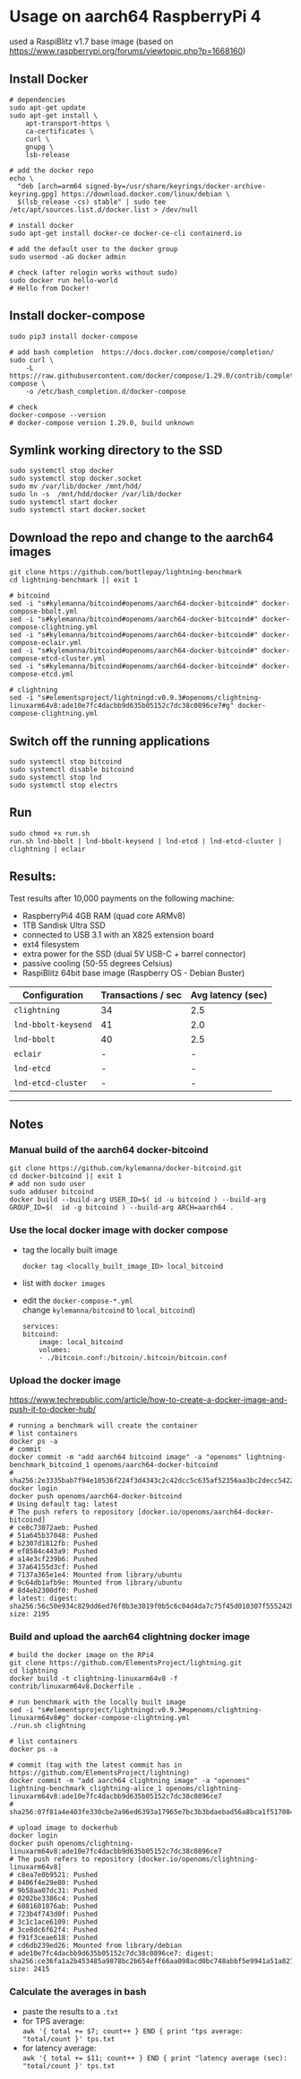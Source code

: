 # Usage on aarch64 RaspberryPi 4 
used a RaspiBlitz v1.7 base image (based on https://www.raspberrypi.org/forums/viewtopic.php?p=1668160)

## Install Docker
```
# dependencies
sudo apt-get update
sudo apt-get install \
    apt-transport-https \
    ca-certificates \
    curl \
    gnupg \
    lsb-release

# add the docker repo
echo \
  "deb [arch=arm64 signed-by=/usr/share/keyrings/docker-archive-keyring.gpg] https://download.docker.com/linux/debian \
  $(lsb_release -cs) stable" | sudo tee /etc/apt/sources.list.d/docker.list > /dev/null

# install docker
sudo apt-get install docker-ce docker-ce-cli containerd.io

# add the default user to the docker group
sudo usermod -aG docker admin

# check (after relogin works without sudo)
sudo docker run hello-world
# Hello from Docker!
```

## Install docker-compose
```
sudo pip3 install docker-compose

# add bash completion  https://docs.docker.com/compose/completion/
sudo curl \
    -L https://raw.githubusercontent.com/docker/compose/1.29.0/contrib/completion/bash/docker-compose \
    -o /etc/bash_completion.d/docker-compose

# check
docker-compose --version
# docker-compose version 1.29.0, build unknown
```

## Symlink working directory to the SSD
```
sudo systemctl stop docker
sudo systemctl stop docker.socket
sudo mv /var/lib/docker /mnt/hdd/
sudo ln -s  /mnt/hdd/docker /var/lib/docker
sudo systemctl start docker
sudo systemctl start docker.socket
```

## Download the repo and change to the aarch64 images
```
git clone https://github.com/bottlepay/lightning-benchmark
cd lightning-benchmark || exit 1

# bitcoind
sed -i "s#kylemanna/bitcoind#openoms/aarch64-docker-bitcoind#" docker-compose-bbolt.yml
sed -i "s#kylemanna/bitcoind#openoms/aarch64-docker-bitcoind#" docker-compose-clightning.yml
sed -i "s#kylemanna/bitcoind#openoms/aarch64-docker-bitcoind#" docker-compose-eclair.yml
sed -i "s#kylemanna/bitcoind#openoms/aarch64-docker-bitcoind#" docker-compose-etcd-cluster.yml
sed -i "s#kylemanna/bitcoind#openoms/aarch64-docker-bitcoind#" docker-compose-etcd.yml

# clightning
sed -i "s#elementsproject/lightningd:v0.9.3#openoms/clightning-linuxarm64v8:ade10e7fc4dacbb9d635b05152c7dc38c0896ce7#g" docker-compose-clightning.yml
```
## Switch off the running applications
```
sudo systemctl stop bitcoind
sudo systemctl disable bitcoind
sudo systemctl stop lnd
sudo systemctl stop electrs
```

## Run
```
sudo chmod +x run.sh
run.sh lnd-bbolt | lnd-bbolt-keysend | lnd-etcd | lnd-etcd-cluster | clightning | eclair
```

## Results:

Test results after 10,000 payments on the following machine:

* RaspberryPi4 4GB RAM (quad core ARMv8)
* 1TB Sandisk Ultra SSD 
* connected to USB 3.1 with an X825 extension board
* ext4 filesystem
* extra power for the SSD (dual 5V USB-C + barrel connector)
* passive cooling (50-55 degrees Celsius)
* RaspiBlitz 64bit base image (Raspberry OS - Debian Buster)
  

| Configuration | Transactions / sec | Avg latency (sec) |
|--|--|--|
|`clightning`| 34 | 2.5 |
|`lnd-bbolt-keysend`| 41 | 2.0 |
|`lnd-bbolt`| 40 | 2.5 |
|`eclair`| - | - |
|`lnd-etcd`| - | - |
|`lnd-etcd-cluster`| - | - |

---
## Notes
### Manual build of the aarch64 docker-bitcoind
```
git clone https://github.com/kylemanna/docker-bitcoind.git
cd docker-bitcoind || exit 1
# add non sudo user
sudo adduser bitcoind
docker build --build-arg USER_ID=$( id -u bitcoind ) --build-arg GROUP_ID=$(  id -g bitcoind ) --build-arg ARCH=aarch64 .
```

### Use the local docker image with docker compose
* tag the locally built image
    ```
    docker tag <locally_built_image_ID> local_bitcoind
    ```
* list with `docker images`
  
* edit the `docker-compose-*.yml`  
 change `kylemanna/bitcoind` to `local_bitcoind`)
    ```
    services:
    bitcoind:
        image: local_bitcoind
        volumes:
        - ./bitcoin.conf:/bitcoin/.bitcoin/bitcoin.conf
    ```
### Upload the docker image
https://www.techrepublic.com/article/how-to-create-a-docker-image-and-push-it-to-docker-hub/
```
# running a benchmark will create the container
# list containers
docker ps -a
# commit
docker commit -m "add aarch64 bitcoind image" -a "openoms" lightning-benchmark_bitcoind_1 openoms/aarch64-docker-bitcoind
# sha256:2e3335bab7f94e10536f224f3d4343c2c42dcc5c635af52356aa3bc2decc5422
docker login
docker push openoms/aarch64-docker-bitcoind
# Using default tag: latest
# The push refers to repository [docker.io/openoms/aarch64-docker-bitcoind]
# ce8c73072aeb: Pushed 
# 51a645b37048: Pushed 
# b2307d1812fb: Pushed 
# ef8584c443a9: Pushed 
# a14e3cf239b6: Pushed 
# 37a64155d3cf: Pushed 
# 7137a365e1e4: Mounted from library/ubuntu 
# 9c64db1afb9e: Mounted from library/ubuntu 
# 8d4eb2300df0: Pushed 
# latest: digest: sha256:56c50e934c829dd6ed76f0b3e3019f0b5c6c04d4da7c75f45d010307f555242b size: 2195

```
### Build and upload the aarch64 clightning docker image
```
# build the docker image on the RPi4
git clone https://github.com/ElementsProject/lightning.git
cd lightning
docker build -t clightning-linuxarm64v8 -f contrib/linuxarm64v8.Dockerfile .

# run benchmark with the locally built image
sed -i "s#elementsproject/lightningd:v0.9.3#openoms/clightning-linuxarm64v8#g" docker-compose-clightning.yml
./run.sh clightning

# list containers
docker ps -a

# commit (tag with the latest commit has in https://github.com/ElementsProject/lightning)
docker commit -m "add aarch64 clightning image" -a "openoms" lightning-benchmark_clightning-alice_1 openoms/clightning-linuxarm64v8:ade10e7fc4dacbb9d635b05152c7dc38c0896ce7
# sha256:07f81a4e403fe330cbe2a96ed6393a17965e7bc3b3bdaebad56a8bca1f517084

# upload image to dockerhub 
docker login
docker push openoms/clightning-linuxarm64v8:ade10e7fc4dacbb9d635b05152c7dc38c0896ce7
# The push refers to repository [docker.io/openoms/clightning-linuxarm64v8]
# c8ea7e0b9521: Pushed 
# 8406f4e29e80: Pushed 
# 9b58aa07dc31: Pushed 
# 0202be3386c4: Pushed 
# 6081601076ab: Pushed 
# 723b4f743d0f: Pushed 
# 3c1c1ace6109: Pushed 
# 3ce8dc6f62f4: Pushed 
# f91f3ceae618: Pushed 
# cd6db239ed26: Mounted from library/debian 
# ade10e7fc4dacbb9d635b05152c7dc38c0896ce7: digest: sha256:ce36fa1a2b453485a9878bc2b654eff66aa098acd0bc748abbf5e9941a51a827 size: 2415
```

### Calculate the averages in bash
* paste the results to a `.txt`
* for TPS average:  
`awk '{ total += $7; count++ } END { print "tps average: "total/count }' tps.txt`
* for latency average:  
`awk '{ total += $11; count++ } END { print "latency average (sec): "total/count }' tps.txt`
